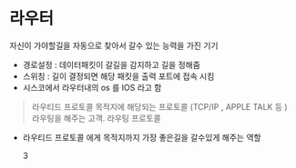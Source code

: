 # 라우터 
자신이 가야할길을 자동으로 찾아서 갈수 있는 능력을 가진 기기
- 경로설정 : 데이터패킷이 갈길을 감지하고 길을 정해줌 
- 스위칭 : 길이 결정되면 해당 패킷을 출력 포트에 접속 시킴 
- 시스코에서 라우터내의 os 를 IOS 라고 함 
> 라우티드 프로토콜 
목적지에 해당되는 프로토콜 (TCP/IP , APPLE TALK 등 ) 라우팅을 해주는 고객.
> 라우팅 프로토콜 
- 라우티드 프로토콜 에게 목적지까지 가장 좋은길을 갈수있게 해주는 역할
  

   3 